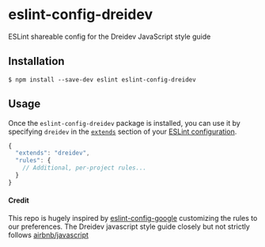 # eslint-config-dreidev
ESLint shareable config for the Dreidev JavaScript style guide

## Installation

```
$ npm install --save-dev eslint eslint-config-dreidev
```

## Usage

Once the `eslint-config-dreidev` package is installed, you can use it by specifying `dreidev` in the [`extends`](http://eslint.org/docs/user-guide/configuring#extending-configuration-files) section of your [ESLint configuration](http://eslint.org/docs/user-guide/configuring).

```js
{
  "extends": "dreidev",
  "rules": {
    // Additional, per-project rules...
  }
}
```

#### Credit
This repo is hugely inspired by [eslint-config-google](https://github.com/google/eslint-config-google) customizing the rules to our preferences.
The Dreidev javascript style guide closely but not strictly follows [airbnb/javascript](https://github.com/airbnb/javascript)
